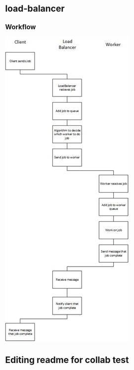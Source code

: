 # load-balancer

## Workflow

![load balancer handling a job from client](https://github.com/spenny-liam/load-balancer/blob/main/LoadBalancer%20flow.jpg?raw=true)

# Editing readme for collab test
